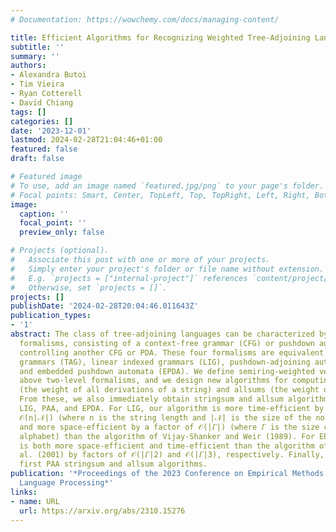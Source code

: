 ```yaml
---
# Documentation: https://wowchemy.com/docs/managing-content/

title: Efficient Algorithms for Recognizing Weighted Tree-Adjoining Languages
subtitle: ''
summary: ''
authors:
- Alexandra Butoi
- Tim Vieira
- Ryan Cotterell
- David Chiang
tags: []
categories: []
date: '2023-12-01'
lastmod: 2024-02-28T21:04:46+01:00
featured: false
draft: false

# Featured image
# To use, add an image named `featured.jpg/png` to your page's folder.
# Focal points: Smart, Center, TopLeft, Top, TopRight, Left, Right, BottomLeft, Bottom, BottomRight.
image:
  caption: ''
  focal_point: ''
  preview_only: false

# Projects (optional).
#   Associate this post with one or more of your projects.
#   Simply enter your project's folder or file name without extension.
#   E.g. `projects = ["internal-project"]` references `content/project/deep-learning/index.md`.
#   Otherwise, set `projects = []`.
projects: []
publishDate: '2024-02-28T20:04:46.011643Z'
publication_types:
- '1'
abstract: The class of tree-adjoining languages can be characterized by various two-level
  formalisms, consisting of a context-free grammar (CFG) or pushdown automaton (PDA)
  controlling another CFG or PDA. These four formalisms are equivalent to tree-adjoining
  grammars (TAG), linear indexed grammars (LIG), pushdown-adjoining automata (PAA),
  and embedded pushdown automata (EPDA). We define semiring-weighted versions of the
  above two-level formalisms, and we design new algorithms for computing their stringsums
  (the weight of all derivations of a string) and allsums (the weight of all derivations).
  From these, we also immediately obtain stringsum and allsum algorithms for TAG,
  LIG, PAA, and EPDA. For LIG, our algorithm is more time-efficient by a factor of
  𝒪(n|𝒩|) (where n is the string length and |𝒩| is the size of the nonterminal set)
  and more space-efficient by a factor of 𝒪(|𝛤|) (where 𝛤 is the size of the stack
  alphabet) than the algorithm of Vijay-Shanker and Weir (1989). For EPDA, our algorithm
  is both more space-efficient and time-efficient than the algorithm of Alonso et
  al. (2001) by factors of 𝒪(|𝛤|2) and 𝒪(|𝛤|3), respectively. Finally, we give the
  first PAA stringsum and allsum algorithms.
publication: '*Proceedings of the 2023 Conference on Empirical Methods in Natural
  Language Processing*'
links:
- name: URL
  url: https://arxiv.org/abs/2310.15276
---
```

